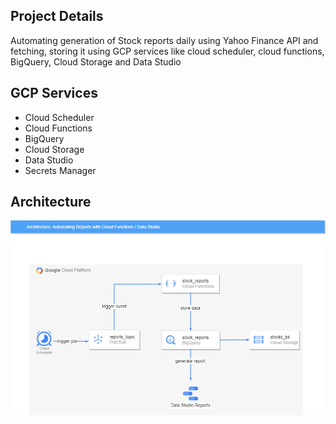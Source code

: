 ## Project Details

Automating generation of Stock reports daily using Yahoo Finance API and fetching, storing it using GCP services like cloud scheduler, cloud functions, BigQuery, Cloud Storage and Data Studio


## GCP Services

- Cloud Scheduler
- Cloud Functions
- BigQuery
- Cloud Storage
- Data Studio
- Secrets Manager

## Architecture

![Automating stock reports](generate_stocks_reports.png)